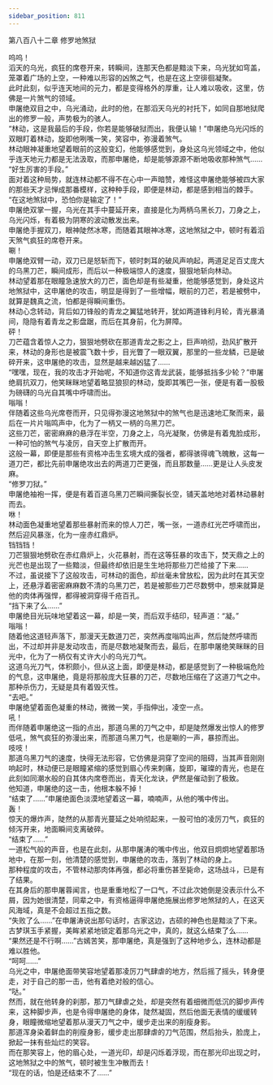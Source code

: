 ```yaml
---
sidebar_position: 811
---
```

 第八百八十二章 修罗地煞狱


呜呜！  
滔天的乌光，疯狂的席卷开来，转瞬间，连那天色都是黯淡下来，乌光犹如穹盖，笼罩着广场的上空，一种难以形容的凶煞之气，也是在这上空徘徊凝聚。  
此时此刻，似乎连天地间的元力，都是变得格外的厚重，让人难以吸收，这里，仿佛是一片煞气的领域。  
申屠绝双目之中，乌光涌动，此时的他，在那滔天乌光的衬托下，如同自那地狱爬出的修罗一般，声势极为的骇人。  
“林动，这是我最后的手段，你若是能够破狱而出，我便认输！”申屠绝乌光闪烁的双眼盯着林动，旋即他咧嘴一笑，笑容中，弥漫着煞气。  
林动眼神凝重地望着眼前的这般变幻，他能够感觉到，身处这乌光领域之中，他似乎连天地元力都是无法汲取，而那申屠绝，却是能够源源不断地吸收那种煞气……  
“好生厉害的手段。”  
面对着这种局势，就连林动都不得不在心中一声暗赞，难怪这申屠绝能够被四大家的那些天才忌惮成那番模样，这种种手段，即便是林动，都是感到相当的棘手。  
“在这地煞狱中，恐怕你是输定了！”  
申屠绝双掌一握，乌光在其手中蔓延开来，直接是化为两柄乌黑长刀，刀身之上，乌光闪烁，有着极为阴寒的波动散发出来。  
申屠绝手握双刀，眼神陡然冰寒，而随着其眼神冰寒，这地煞狱之中，顿时有着滔天煞气疯狂的席卷开来。  
唰！  
申屠绝双臂一动，双刀已是怒斩而下，顿时刺耳的破风声响起，两道足足百丈庞大的乌黑刀芒，瞬间成形，而后以一种极端惊人的速度，狠狠地斩向林动。  
林动望着那在眼瞳急速放大的刀芒，面色却是有些凝重，他能够感觉到，身处这片地煞狱中，这申屠绝的攻击，明显是得到了一些增幅，眼前的刀芒，若是被劈中，就算是魏真之流，怕都是得瞬间重伤。  
林动心念转动，背后如刀锋般的青龙之翼猛地转开，犹如两道锋利月轮，青光暴涌间，隐隐有着青龙之影盘踞，而后在其身前，化为屏障。  
砰！  
刀芒蕴含着惊人之力，狠狠地劈砍在那道青龙之影之上，巨声响彻，劲风扩散开来，林动的身形也是被震飞数十步，目光瞥了一眼双翼，那里的一些龙鳞，已是破碎开来，这申屠绝的攻击，显然是越来越凶猛了……  
“嘿嘿，现在，我的攻击才开始呢，不知道你这青龙武装，能够抵挡多少轮？”申屠绝肩抗双刀，他笑眯眯地望着略显狼狈的林动，旋即其嘴巴一张，便是有着一股极为磅礴的乌光自其嘴中呼啸而出。  
嗡嗡！  
伴随着这些乌光席卷而开，只见得弥漫这地煞狱中的煞气也是迅速地汇聚而来，最后在一片片嗡鸣声中，化为了一柄又一柄的乌黑刀芒。  
这些刀芒，密密麻麻的悬浮在半空，刀身之上，乌光凝聚，仿佛是有着鬼脸成形，一种可怕的煞气与凌厉，自天空上扩散而开。  
这般一幕，即便是那些有资格冲击生玄境大成的强者，都得骇得魂飞魄散，这每一道刀芒，都比先前申屠绝攻出去的两道刀芒更强，而且那数量……更是让人头皮发麻。  
“修罗刀狱。”  
申屠绝袖袍一挥，便是有着百道乌黑刀芒瞬间撕裂长空，铺天盖地地对着林动暴射而去。  
咻！  
林动面色凝重地望着那些暴射而来的惊人刀芒，嘴一张，一道赤红光芒呼啸而出，然后迎风暴涨，化为一座赤红鼎炉。  
铛铛铛！  
刀芒狠狠地劈砍在赤红鼎炉上，火花暴射，而在这等狂暴的攻击下，焚天鼎之上的光芒也是出现了一些黯淡，但最终却依旧是生生地将那些刀芒给接了下来……  
不过，虽说接下了这般攻击，可林动的面色，却丝毫未曾放松，因为此时在其天空上，还悬浮着密密麻麻数不清的乌黑刀芒，若是被那些刀芒尽数劈中，想来就算是他的肉体再强悍，都得被洞穿得千疮百孔。  
“挡下来了么……”  
申屠绝目光玩味地望着这一幕，却是一笑，而后双手结印，轻声道：“凝。”  
嗡嗡！  
随着他这道轻声落下，那漫天无数道刀芒，突然再度嗡鸣出声，然后陡然呼啸而出，不过却并非是发动攻击，而是尽数地凝聚而去，最后，在那申屠绝笑眯眯的目光中，化为了一柄仅有丈许大小的乌光刀气。  
这道乌光刀气，体积颇小，但从这上面，即便是林动，都是感觉到了一种极端危险的气息，这申屠绝，竟是将那般庞大狂暴的刀芒，尽数地压缩在了这道刀气之中。  
那种杀伤力，无疑是具有着毁灭性。  
“去吧。”  
申屠绝望着面色凝重的林动，微微一笑，手指伸出，凌空一点。  
吼！  
而伴随着申屠绝这一指的点出，那道乌黑的刀气之中，却是陡然爆发出惊人的修罗低吼，煞气疯狂的弥漫出来，而那道乌黑刀气，也是唰的一声，暴掠而出。  
吱吱！  
那道乌黑刀气的速度，快得无法形容，它仿佛是洞穿了空间的阻碍，当其声音刚刚响起时，林动便已是眼瞳紧缩的感觉到眉心传来刺痛，旋即，璀璨的青光，也是在此刻如同潮水般的自其体内席卷而出，青天化龙诀，俨然是催动到了极致。  
他知道，申屠绝的这一击，他根本躲不掉！  
“结束了……”申屠绝面色淡漠地望着这一幕，喃喃声，从他的嘴中传出。  
轰！  
惊天的爆炸声，陡然的从那青光蔓延之处响彻起来，一股可怕的凌厉刀气，疯狂的倾泻开来，地面瞬间支离破碎。  
“结束了……”  
一道松气般的声音，也是在此刻，从那申屠涛的嘴中传出，他双目炯炯地望着那场地中，在那一刻，他清楚的感觉到，申屠绝的攻击，落到了林动的身上。  
那种程度的攻击，不管林动那肉体再强，都必将重伤甚至毙命，这场战斗，已是有了结果。  
在其身后的那申屠蓉闻言，也是重重地松了一口气，不过此次她倒是没表示什么不屑，因为她很清楚，同辈之中，有资格逼得申屠绝施展出修罗地煞狱的人，在这天风海域，真是不会超过五指之数。  
“失败了么……”在申屠涛说出那句话时，古家这边，古硕的神色也是黯淡了下来。  
古梦琪玉手紧握，美眸紧紧地锁定着那乌光之中，真的，就这么结束了么……  
“果然还是不行啊……”古嫣苦笑，那申屠绝，真是强到了这种地步么，连林动都是难以胜他。  
“呵呵……”  
乌光之中，申屠绝面带笑容地望着那凌厉刀气肆虐的地方，然后摇了摇头，转身便走，对于自己的那一击，他有着绝对般的信心。  
“哒。”  
然而，就在他转身的刹那，那刀气肆虐之处，却是突然有着细微而低沉的脚步声传来，这种脚步声，也是令得申屠绝的身体，陡然凝固，然后他面无表情的缓缓转身，眼瞳微缩地望着那从漫天刀气之中，缓步走出来的削瘦身影。  
那道浑身染着鲜血的削瘦身影，缓步走出那肆虐的刀气范围，然后抬头，脸庞上，掀起一抹有些灿烂的笑容。  
而在那笑容上，他的眉心处，一道光印，却是闪烁着浮现，而在那光印出现之时，这地煞狱之中的煞气，顿时被生生冲散而去！  
“现在的话，怕是还结束不了……”  
  
  
